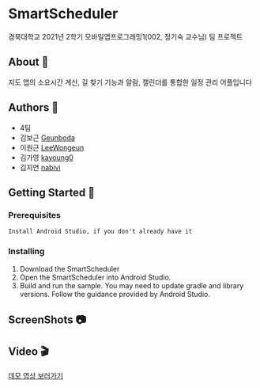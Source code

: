 # SmartScheduler  
경북대학교 2021년 2학기 모바일앱프로그래밍1(002, 정기숙 교수님) 팀 프로젝트  

## About :calendar:  
지도 앱의 소요시간 계산, 길 찾기 기능과 알람, 캘린더를 통합한 일정 관리 어플입니다

## Authors :raising_hand:  
+ 4팀
+ 김보근 [Geunboda](https://github.com/Geunboda)
+ 이원근 [LeeWongeun](https://github.com/LeeWongeun)
+ 김가영 [kayoung0](https://github.com/kayoung0)
+ 김지연 [nabivi](https://github.com/nabivi)

## Getting Started :rocket:  
### Prerequisites
```
Install Android Studio, if you don't already have it
```
### Installing
1. Download the SmartScheduler  
2. Open the SmartScheduler into Android Studio.  
3. Build and run the sample. You may need to update gradle and library versions. Follow the guidance provided by Android Studio.

## ScreenShots :camera:

## Video :clapper:
[데모 영상 보러가기]()

